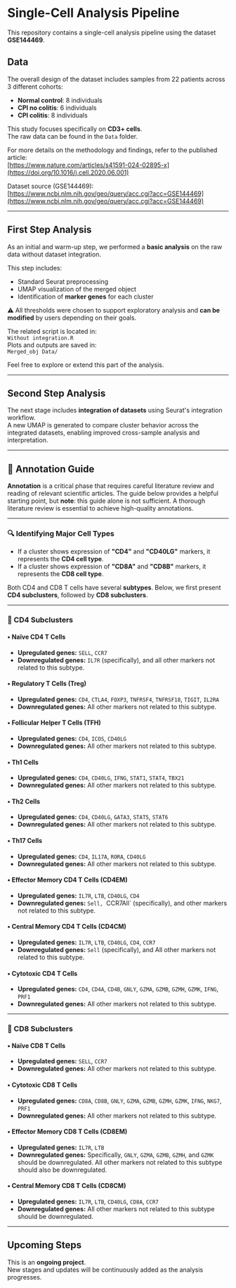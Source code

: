 # Single-Cell Analysis Pipeline
This repository contains a single-cell analysis pipeline using the dataset **GSE144469**.

## Data

The overall design of the dataset includes samples from 22 patients across 3 different cohorts:
- **Normal control**: 8 individuals  
- **CPI no colitis**: 6 individuals  
- **CPI colitis**: 8 individuals  

This study focuses specifically on **CD3+ cells**.  
The raw data can be found in the `Data` folder.

For more details on the methodology and findings, refer to the published article:  
[https://www.nature.com/articles/s41591-024-02895-x](https://doi.org/10.1016/j.cell.2020.06.001)

Dataset source (GSE144469):  
[https://www.ncbi.nlm.nih.gov/geo/query/acc.cgi?acc=GSE144469](https://www.ncbi.nlm.nih.gov/geo/query/acc.cgi?acc=GSE144469)

---

## First Step Analysis
As an initial and warm-up step, we performed a **basic analysis** on the raw data without dataset integration.  

This step includes:
- Standard Seurat preprocessing  
- UMAP visualization of the merged object  
- Identification of **marker genes** for each cluster

⚠️ All thresholds were chosen to support exploratory analysis and **can be modified** by users depending on their goals.

The related script is located in:  
`Without integration.R`  
Plots and outputs are saved in:  
`Merged_obj Data/`

Feel free to explore or extend this part of the analysis.

---

## Second Step Analysis
The next stage includes **integration of datasets** using Seurat's integration workflow.  
A new UMAP is generated to compare cluster behavior across the integrated datasets, enabling improved cross-sample analysis and interpretation.

---
## 🧬 Annotation Guide

**Annotation** is a critical phase that requires careful literature review and reading of relevant scientific articles. The guide below provides a helpful starting point, but **note**: this guide alone is not sufficient. A thorough literature review is essential to achieve high-quality annotations.

---

### 🔍 Identifying Major Cell Types

- If a cluster shows expression of **"CD4"** and **"CD40LG"** markers, it represents the **CD4 cell type**.
- If a cluster shows expression of **"CD8A"** and **"CD8B"** markers, it represents the **CD8 cell type**.

Both CD4 and CD8 T cells have several **subtypes**. Below, we first present **CD4 subclusters**, followed by **CD8 subclusters**.

---

### 🧪 CD4 Subclusters

#### • Naïve CD4 T Cells
- **Upregulated genes:** `SELL`, `CCR7`  
- **Downregulated genes:** `IL7R` (specifically), and all other markers not related to this subtype.

#### • Regulatory T Cells (Treg)
- **Upregulated genes:** `CD4`, `CTLA4`, `FOXP3`, `TNFRSF4`, `TNFRSF18`, `TIGIT`, `IL2RA`  
- **Downregulated genes:** All other markers not related to this subtype.

#### • Follicular Helper T Cells (TFH)
- **Upregulated genes:** `CD4`, `ICOS`, `CD40LG`  
- **Downregulated genes:** All other markers not related to this subtype.

#### • Th1 Cells
- **Upregulated genes:** `CD4`, `CD40LG`, `IFNG`, `STAT1`, `STAT4`, `TBX21`  
- **Downregulated genes:** All other markers not related to this subtype.

#### • Th2 Cells
- **Upregulated genes:** `CD4`, `CD40LG`, `GATA3`, `STAT5`, `STAT6`  
- **Downregulated genes:** All other markers not related to this subtype.

#### • Th17 Cells
- **Upregulated genes:** `CD4`, `IL17A`, `RORA`, `CD40LG`  
- **Downregulated genes:** All other markers not related to this subtype.

#### • Effector Memory CD4 T Cells (CD4EM)
- **Upregulated genes:** `IL7R`, `LTB`, `CD40LG`, `CD4`  
- **Downregulated genes:** `Sell, `CCR7All` (specifically), and other markers not related to this subtype.

#### • Central Memory CD4 T Cells (CD4CM)
- **Upregulated genes:** `IL7R`, `LTB`, `CD40LG`, `CD4`, `CCR7`  
- **Downregulated genes:** `Sell` (specifically), and All other markers not related to this subtype.

#### • Cytotoxic CD4 T Cells
- **Upregulated genes:** `CD4`, `CD4A`, `CD4B`, `GNLY`, `GZMA`, `GZMB`, `GZMH`, `GZMK`, `IFNG`, `PRF1`  
- **Downregulated genes:** All other markers not related to this subtype.

---

### 🧪 CD8 Subclusters

#### • Naïve CD8 T Cells
- **Upregulated genes:** `SELL`, `CCR7`  
- **Downregulated genes:** All other markers not related to this subtype.

#### • Cytotoxic CD8 T Cells
- **Upregulated genes:** `CD8A`, `CD8B`, `GNLY`, `GZMA`, `GZMB`, `GZMH`, `GZMK`, `IFNG`, `NKG7`, `PRF1`  
- **Downregulated genes:** All other markers not related to this subtype.

#### • Effector Memory CD8 T Cells (CD8EM)
- **Upregulated genes:** `IL7R`, `LTB`  
- **Downregulated genes:** Specifically, `GNLY`, `GZMA`, `GZMB`, `GZMH`, and `GZMK` should be downregulated. All other markers not related to this subtype should also be downregulated.

#### • Central Memory CD8 T Cells (CD8CM)
- **Upregulated genes:** `IL7R`, `LTB`, `CD40LG`, `CD8A`, `CCR7`  
- **Downregulated genes:** All other markers not related to this subtype should be downregulated.
---

## Upcoming Steps
This is an **ongoing project**.  
New stages and updates will be continuously added as the analysis progresses.
